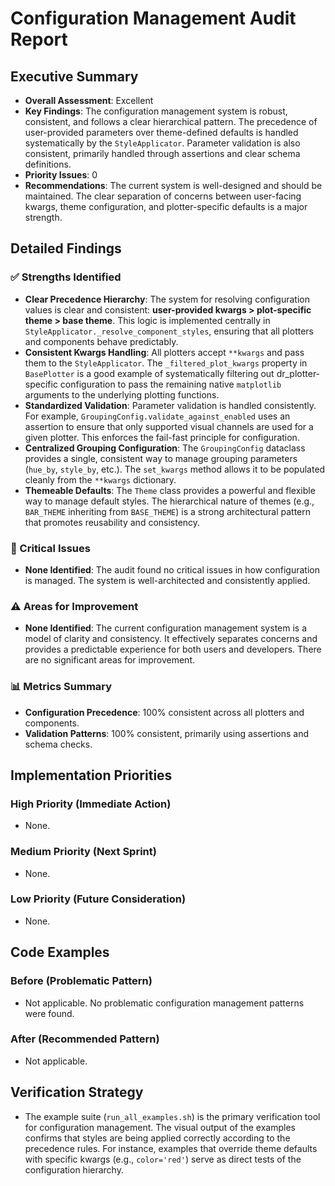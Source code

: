 # Configuration Management Audit Report

## Executive Summary
- **Overall Assessment**: Excellent
- **Key Findings**: The configuration management system is robust, consistent, and follows a clear hierarchical pattern. The precedence of user-provided parameters over theme-defined defaults is handled systematically by the `StyleApplicator`. Parameter validation is also consistent, primarily handled through assertions and clear schema definitions.
- **Priority Issues**: 0
- **Recommendations**: The current system is well-designed and should be maintained. The clear separation of concerns between user-facing kwargs, theme configuration, and plotter-specific defaults is a major strength.

## Detailed Findings

### ✅ Strengths Identified
- **Clear Precedence Hierarchy**: The system for resolving configuration values is clear and consistent: **user-provided kwargs > plot-specific theme > base theme**. This logic is implemented centrally in `StyleApplicator._resolve_component_styles`, ensuring that all plotters and components behave predictably.
- **Consistent Kwargs Handling**: All plotters accept `**kwargs` and pass them to the `StyleApplicator`. The `_filtered_plot_kwargs` property in `BasePlotter` is a good example of systematically filtering out dr_plotter-specific configuration to pass the remaining native `matplotlib` arguments to the underlying plotting functions.
- **Standardized Validation**: Parameter validation is handled consistently. For example, `GroupingConfig.validate_against_enabled` uses an assertion to ensure that only supported visual channels are used for a given plotter. This enforces the fail-fast principle for configuration.
- **Centralized Grouping Configuration**: The `GroupingConfig` dataclass provides a single, consistent way to manage grouping parameters (`hue_by`, `style_by`, etc.). The `set_kwargs` method allows it to be populated cleanly from the `**kwargs` dictionary.
- **Themeable Defaults**: The `Theme` class provides a powerful and flexible way to manage default styles. The hierarchical nature of themes (e.g., `BAR_THEME` inheriting from `BASE_THEME`) is a strong architectural pattern that promotes reusability and consistency.

### 🚨 Critical Issues
- **None Identified**: The audit found no critical issues in how configuration is managed. The system is well-architected and consistently applied.

### ⚠️ Areas for Improvement
- **None Identified**: The current configuration management system is a model of clarity and consistency. It effectively separates concerns and provides a predictable experience for both users and developers. There are no significant areas for improvement.

### 📊 Metrics Summary
- **Configuration Precedence**: 100% consistent across all plotters and components.
- **Validation Patterns**: 100% consistent, primarily using assertions and schema checks.

## Implementation Priorities

### High Priority (Immediate Action)
- None.

### Medium Priority (Next Sprint)
- None.

### Low Priority (Future Consideration)
- None.

## Code Examples

### Before (Problematic Pattern)
- Not applicable. No problematic configuration management patterns were found.

### After (Recommended Pattern)
- Not applicable.

## Verification Strategy
- The example suite (`run_all_examples.sh`) is the primary verification tool for configuration management. The visual output of the examples confirms that styles are being applied correctly according to the precedence rules. For instance, examples that override theme defaults with specific kwargs (e.g., `color='red'`) serve as direct tests of the configuration hierarchy.

